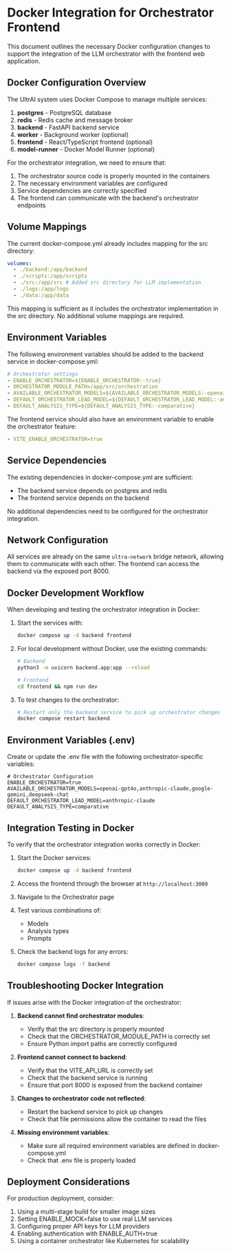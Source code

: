 # Docker Integration for Orchestrator Frontend

This document outlines the necessary Docker configuration changes to support the integration of the LLM orchestrator with the frontend web application.

## Docker Configuration Overview

The UltrAI system uses Docker Compose to manage multiple services:

1. **postgres** - PostgreSQL database
2. **redis** - Redis cache and message broker
3. **backend** - FastAPI backend service
4. **worker** - Background worker (optional)
5. **frontend** - React/TypeScript frontend (optional)
6. **model-runner** - Docker Model Runner (optional)

For the orchestrator integration, we need to ensure that:

1. The orchestrator source code is properly mounted in the containers
2. The necessary environment variables are configured
3. Service dependencies are correctly specified
4. The frontend can communicate with the backend's orchestrator endpoints

## Volume Mappings

The current docker-compose.yml already includes mapping for the src directory:

```yaml
volumes:
  - ./backend:/app/backend
  - ./scripts:/app/scripts
  - ./src:/app/src # Added src directory for LLM implementation
  - ./logs:/app/logs
  - ./data:/app/data
```

This mapping is sufficient as it includes the orchestrator implementation in the src directory. No additional volume mappings are required.

## Environment Variables

The following environment variables should be added to the backend service in docker-compose.yml:

```yaml
# Orchestrator settings
- ENABLE_ORCHESTRATOR=${ENABLE_ORCHESTRATOR:-true}
- ORCHESTRATOR_MODULE_PATH=/app/src/orchestration
- AVAILABLE_ORCHESTRATOR_MODELS=${AVAILABLE_ORCHESTRATOR_MODELS:-openai-gpt4o,anthropic-claude,google-gemini,deepseek-chat}
- DEFAULT_ORCHESTRATOR_LEAD_MODEL=${DEFAULT_ORCHESTRATOR_LEAD_MODEL:-anthropic-claude}
- DEFAULT_ANALYSIS_TYPE=${DEFAULT_ANALYSIS_TYPE:-comparative}
```

The frontend service should also have an environment variable to enable the orchestrator feature:

```yaml
- VITE_ENABLE_ORCHESTRATOR=true
```

## Service Dependencies

The existing dependencies in docker-compose.yml are sufficient:

- The backend service depends on postgres and redis
- The frontend service depends on the backend

No additional dependencies need to be configured for the orchestrator integration.

## Network Configuration

All services are already on the same `ultra-network` bridge network, allowing them to communicate with each other. The frontend can access the backend via the exposed port 8000.

## Docker Development Workflow

When developing and testing the orchestrator integration in Docker:

1. Start the services with:

   ```bash
   docker compose up -d backend frontend
   ```

2. For local development without Docker, use the existing commands:

   ```bash
   # Backend
   python3 -m uvicorn backend.app:app --reload

   # Frontend
   cd frontend && npm run dev
   ```

3. To test changes to the orchestrator:
   ```bash
   # Restart only the backend service to pick up orchestrator changes
   docker compose restart backend
   ```

## Environment Variables (.env)

Create or update the .env file with the following orchestrator-specific variables:

```
# Orchestrator Configuration
ENABLE_ORCHESTRATOR=true
AVAILABLE_ORCHESTRATOR_MODELS=openai-gpt4o,anthropic-claude,google-gemini,deepseek-chat
DEFAULT_ORCHESTRATOR_LEAD_MODEL=anthropic-claude
DEFAULT_ANALYSIS_TYPE=comparative
```

## Integration Testing in Docker

To verify that the orchestrator integration works correctly in Docker:

1. Start the Docker services:

   ```bash
   docker compose up -d backend frontend
   ```

2. Access the frontend through the browser at `http://localhost:3009`

3. Navigate to the Orchestrator page

4. Test various combinations of:

   - Models
   - Analysis types
   - Prompts

5. Check the backend logs for any errors:
   ```bash
   docker compose logs -f backend
   ```

## Troubleshooting Docker Integration

If issues arise with the Docker integration of the orchestrator:

1. **Backend cannot find orchestrator modules**:

   - Verify that the src directory is properly mounted
   - Check that the ORCHESTRATOR_MODULE_PATH is correctly set
   - Ensure Python import paths are correctly configured

2. **Frontend cannot connect to backend**:

   - Verify that the VITE_API_URL is correctly set
   - Check that the backend service is running
   - Ensure that port 8000 is exposed from the backend container

3. **Changes to orchestrator code not reflected**:

   - Restart the backend service to pick up changes
   - Check that file permissions allow the container to read the files

4. **Missing environment variables**:
   - Make sure all required environment variables are defined in docker-compose.yml
   - Check that .env file is properly loaded

## Deployment Considerations

For production deployment, consider:

1. Using a multi-stage build for smaller image sizes
2. Setting ENABLE_MOCK=false to use real LLM services
3. Configuring proper API keys for LLM providers
4. Enabling authentication with ENABLE_AUTH=true
5. Using a container orchestrator like Kubernetes for scalability
